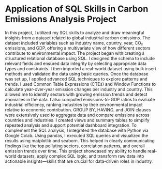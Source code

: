 # Application of SQL Skills in Carbon Emissions Analysis Project
In this project, I utilized my SQL skills to analyze and draw meaningful insights from a dataset related to global industrial carbon emissions. The dataset included variables such as industry name, country, year, CO₂ emissions, and GDP, offering a multivariate view of how different sectors contribute to environmental impact.
The project began with creating a structured relational database using SQL. I designed the schema to include relevant fields and ensured data integrity by selecting appropriate data types and constraints. I then imported a real-world dataset using bulk insert methods and validated the data using basic queries.
Once the database was set up, I applied advanced SQL techniques to explore patterns and trends. I used Common Table Expressions (CTEs) and Window Functions to calculate year-over-year emission changes per industry and country. This allowed me to identify sectors with growing emission trends and detect anomalies in the data. I also computed emissions-to-GDP ratios to evaluate industrial efficiency, ranking industries by their environmental impact relative to economic contribution.
GROUP BY, HAVING, and JOIN clauses were extensively used to aggregate data and compare emissions across countries and industries. I created views and summary tables to simplify repeated analysis and support potential dashboard integration.
To complement the SQL analysis, I integrated the database with Python via Google Colab. Using pandas, I executed SQL queries and visualized the results using matplotlib and seaborn. This helped in clearly communicating findings like the top polluting sectors, correlation patterns, and overall emission trends over time.
This project showcased my ability to handle real-world datasets, apply complex SQL logic, and transform raw data into actionable insights—skills that are crucial for data-driven roles in industry.
